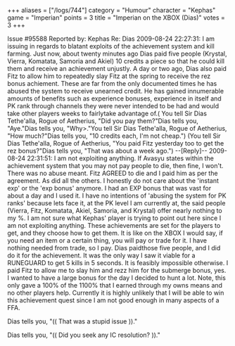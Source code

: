 +++
aliases = ["/logs/744"]
category = "Humour"
character = "Kephas"
game = "Imperian"
points = 3
title = "Imperian on the XBOX (Dias)"
votes = 3
+++

Issue #95588   Reported by: Kephas    Re: Dias
2009-08-24 22:27:31: 
I am issuing in regards to blatant exploits of the achievement system and kill farming. Just now, about twenty minutes ago Dias paid five people (Krystal, Vierra, Komatata, Samoria and Akiel) 10 credits a piece so that he could kill them and receive an achievement unjustly. A day or two ago, Dias also paid Fitz to allow him to repeatedly slay Fitz at the spring to receive the rez bonus achiement. These are far from the only documented times he has abused the system to receive unearned credit. He has gained innumerable amounts of benefits such as experience bonuses, experience in itself and PK rank through channels they were never intended to be had and would take other players weeks to fairlytake advantage of.( You tell Sir Dias Tethe'alla, Rogue of Aetherius, "Did you pay them?"Dias tells you, "Aye."Dias tells you, "Why>."You tell Sir Dias Tethe'alla, Rogue of Aetherius, "How much?"Dias tells you, "10 credits each, I'm not cheap.") (You tell Sir Dias Tethe'alla, Rogue of Aetherius, "You paid Fitz yesterday too to get the rez bonus?"Dias tells you, "That was about a week
ago.")
--[Reply]--
2009-08-24 22:31:51: 
I am not exploiting anything. If Avasyu states within the achievement system 
that you may not pay people to die, then fine, I won't. There was no abuse 
meant. Fitz AGREED to die and I paid him as per the agreement. As did all the others. I honestly do not care about the 'instant exp' or the 'exp bonus' anymore. I had an EXP bonus that was vast for about a day and I used it. I have no intentions of 'abusing the system for PK ranks' because lets face it, at the PK level I am currently at, the said people (Vierra, Fitz, Komatata, Akiel, Samoria, and Krystal) offer nearly nothing to my %. I am not sure what Kephas' player is trying to point out here since I am not exploiting anything. These achievements are set for the players to get, and they choose how to get them. It is like on the XBOX I would say, if you need an item or a certain thing, you will pay or trade for it. I have nothing needed from trade, so I pay. Dias paidthose five people, and I did do it for the achievement. It was the only way I saw it viable for a RUNEGUARD to get 5 kills in 5 seconds. It is feasibly impossible otherwise. I paid Fitz to allow me to slay him and rezz him for the submerge bonus, yes. I wanted to have a large bonus for the day I decided to hunt a lot. Note, this only gave a 100% of the 1100% that I earned through my owns means and no other players help. Currently it is highly unlikely that I will be able to win this achievement quest since I am not good enough in many aspects of a FFA.


Dias tells you, "(( That was a stupid issue ))."

Dias tells you, "(( Did you seek any IC resolution? ))."